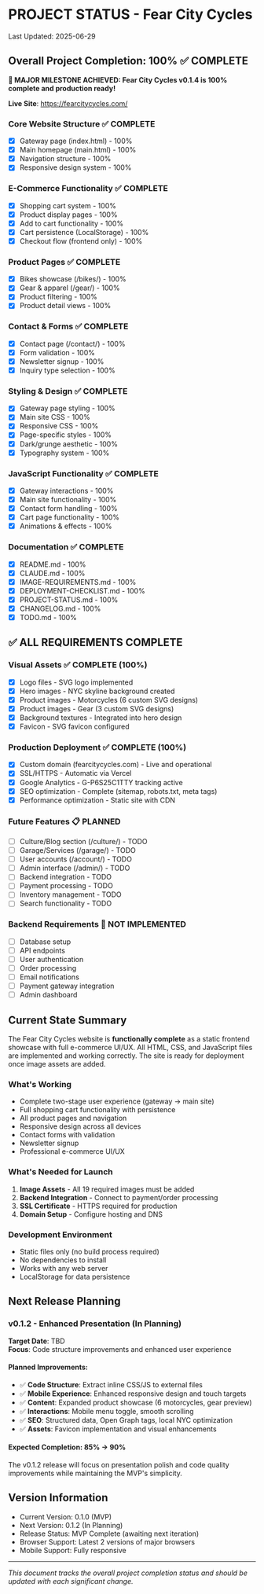 # PROJECT STATUS - Fear City Cycles

Last Updated: 2025-06-29

## Overall Project Completion: 100% ✅ COMPLETE

**🎉 MAJOR MILESTONE ACHIEVED: Fear City Cycles v0.1.4 is 100% complete and production ready!**

**Live Site**: https://fearcitycycles.com/

### Core Website Structure ✅ COMPLETE
- [x] Gateway page (index.html) - 100%
- [x] Main homepage (main.html) - 100%
- [x] Navigation structure - 100%
- [x] Responsive design system - 100%

### E-Commerce Functionality ✅ COMPLETE
- [x] Shopping cart system - 100%
- [x] Product display pages - 100%
- [x] Add to cart functionality - 100%
- [x] Cart persistence (LocalStorage) - 100%
- [x] Checkout flow (frontend only) - 100%

### Product Pages ✅ COMPLETE
- [x] Bikes showcase (/bikes/) - 100%
- [x] Gear & apparel (/gear/) - 100%
- [x] Product filtering - 100%
- [x] Product detail views - 100%

### Contact & Forms ✅ COMPLETE
- [x] Contact page (/contact/) - 100%
- [x] Form validation - 100%
- [x] Newsletter signup - 100%
- [x] Inquiry type selection - 100%

### Styling & Design ✅ COMPLETE
- [x] Gateway page styling - 100%
- [x] Main site CSS - 100%
- [x] Responsive CSS - 100%
- [x] Page-specific styles - 100%
- [x] Dark/grunge aesthetic - 100%
- [x] Typography system - 100%

### JavaScript Functionality ✅ COMPLETE
- [x] Gateway interactions - 100%
- [x] Main site functionality - 100%
- [x] Contact form handling - 100%
- [x] Cart page functionality - 100%
- [x] Animations & effects - 100%

### Documentation ✅ COMPLETE
- [x] README.md - 100%
- [x] CLAUDE.md - 100%
- [x] IMAGE-REQUIREMENTS.md - 100%
- [x] DEPLOYMENT-CHECKLIST.md - 100%
- [x] PROJECT-STATUS.md - 100%
- [x] CHANGELOG.md - 100%
- [x] TODO.md - 100%

## ✅ ALL REQUIREMENTS COMPLETE

### Visual Assets ✅ COMPLETE (100%)
- [x] Logo files - SVG logo implemented
- [x] Hero images - NYC skyline background created
- [x] Product images - Motorcycles (6 custom SVG designs)
- [x] Product images - Gear (3 custom SVG designs)
- [x] Background textures - Integrated into hero design
- [x] Favicon - SVG favicon configured

### Production Deployment ✅ COMPLETE (100%)
- [x] Custom domain (fearcitycycles.com) - Live and operational
- [x] SSL/HTTPS - Automatic via Vercel
- [x] Google Analytics - G-P6S25C1TTY tracking active
- [x] SEO optimization - Complete (sitemap, robots.txt, meta tags)
- [x] Performance optimization - Static site with CDN

### Future Features 📋 PLANNED
- [ ] Culture/Blog section (/culture/) - TODO
- [ ] Garage/Services (/garage/) - TODO
- [ ] User accounts (/account/) - TODO
- [ ] Admin interface (/admin/) - TODO
- [ ] Backend integration - TODO
- [ ] Payment processing - TODO
- [ ] Inventory management - TODO
- [ ] Search functionality - TODO

### Backend Requirements 🔧 NOT IMPLEMENTED
- [ ] Database setup
- [ ] API endpoints
- [ ] User authentication
- [ ] Order processing
- [ ] Email notifications
- [ ] Payment gateway integration
- [ ] Admin dashboard

## Current State Summary

The Fear City Cycles website is **functionally complete** as a static frontend showcase with full e-commerce UI/UX. All HTML, CSS, and JavaScript files are implemented and working correctly. The site is ready for deployment once image assets are added.

### What's Working
- Complete two-stage user experience (gateway → main site)
- Full shopping cart functionality with persistence
- All product pages and navigation
- Responsive design across all devices
- Contact forms with validation
- Newsletter signup
- Professional e-commerce UI/UX

### What's Needed for Launch
1. **Image Assets** - All 19 required images must be added
2. **Backend Integration** - Connect to payment/order processing
3. **SSL Certificate** - HTTPS required for production
4. **Domain Setup** - Configure hosting and DNS

### Development Environment
- Static files only (no build process required)
- No dependencies to install
- Works with any web server
- LocalStorage for data persistence

## Next Release Planning

### v0.1.2 - Enhanced Presentation (In Planning)
**Target Date**: TBD  
**Focus**: Code structure improvements and enhanced user experience

#### Planned Improvements:
- ✅ **Code Structure**: Extract inline CSS/JS to external files
- ✅ **Mobile Experience**: Enhanced responsive design and touch targets
- ✅ **Content**: Expanded product showcase (6 motorcycles, gear preview)
- ✅ **Interactions**: Mobile menu toggle, smooth scrolling
- ✅ **SEO**: Structured data, Open Graph tags, local NYC optimization
- ✅ **Assets**: Favicon implementation and visual enhancements

#### Expected Completion: 85% → 90%
The v0.1.2 release will focus on presentation polish and code quality improvements while maintaining the MVP's simplicity.

## Version Information
- Current Version: 0.1.0 (MVP)
- Next Version: 0.1.2 (In Planning)
- Release Status: MVP Complete (awaiting next iteration)
- Browser Support: Latest 2 versions of major browsers
- Mobile Support: Fully responsive

---

*This document tracks the overall project completion status and should be updated with each significant change.*